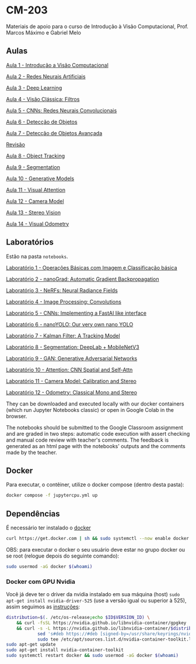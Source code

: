 # CM-203

Materiais de apoio para o curso de Introdução à Visão Computacional, Prof. Marcos Máximo e Gabriel Melo

## Aulas

[Aula 1 - Introdução a Visão Computacional](https://docs.google.com/presentation/d/1PYRArTIBh9vQ5r7DvEwGgbZp8FCkrwZnkQuFZ-z-snc/)

[Aula 2 - Redes Neurais Artificiais](https://docs.google.com/presentation/d/1Dpc-qkhuK5CSAl2MugB-D8tHyDn1l6ef5Ntw-eC49ms/)

[Aula 3 - Deep Learning](https://docs.google.com/presentation/d/1pbXPJvpGoDK03KsazRf3D99-FXNd2FLcXpIVPl797PA/)

[Aula 4 - Visão Clássica: Filtros](https://docs.google.com/presentation/d/1gLFN-15tXYV5eUhJzMY9fo4iyvAkqLbi/)

[Aula 5 - CNNs: Redes Neurais Convolucionais](https://docs.google.com/presentation/d/1HbLq7rk3G86uxWc2l4l9wopyxlrhsLxrWq-vyIzMJa8/)

[Aula 6 - Detecção de Objetos](https://docs.google.com/presentation/d/1OecOBg2EmgVLgaWuz-uM9jCxoKs7FgprZgkomiQCGuE/)

[Aula 7 - Detecção de Objetos Avançada](https://docs.google.com/presentation/d/14BFrPhWrB6xghCgAFB-1g_wTYJhDGWyGEpmyydZBvdw/)

[Revisão](https://docs.google.com/presentation/d/1cxjmg-13qrDR7ehXTNmornHSJIHdGzcbg2lyGUIgdhs/)

[Aula 8 - Object Tracking](https://docs.google.com/presentation/d/1vXUhKcZLcB2-arT-QmcfyTdMP8XcFcA1/)

[Aula 9 - Segmentation](https://docs.google.com/presentation/d/18awi4gQXISO29_qSgUIRa2ecFkizpXqsGLImuEjSZbw/)

[Aula 10 - Generative Models](https://docs.google.com/presentation/d/1uwCiBRQkTbsuXC0SaF1N8m1pI0JlJXlc/)

[Aula 11 - Visual Attention](https://docs.google.com/presentation/d/1mMl6rkz7tf7uh2JUW8o12NvFTRssOexw/)

[Aula 12 - Camera Model](https://docs.google.com/presentation/d/1_R9m0i-GwZvrkXErYNRPBrsOSXm8OMbI/)

[Aula 13 - Stereo Vision](https://docs.google.com/presentation/d/1TEOHsFiSqUHxMV2aHtfCCUEWXq-5rMs_/)

[Aula 14 - Visual Odometry](https://docs.google.com/presentation/d/11Scn_ovdyHuhs3v8t0ts6FGJMyrRHtJ5/)

## Laboratórios

Estão na pasta `notebooks`.

[Laboratório 1 - Operações Básicas com Imagem e Classificação básica](notebooks/intro_lab01/intro_lab01.ipynb)

[Laboratório 2 - nanoGrad: Automatic Gradient Backpropagation](notebooks/nanograd_lab02/nanograd_lab02.ipynb)

[Laboratório 3 - NeRFs: Neural Radiance Fields](notebooks/nerfs_lab03/nerfs_lab03.ipynb)

[Laboratório 4 - Image Processing: Convolutions](notebooks/processing_lab04/processing_lab04.ipynb)

[Laboratório 5 - CNNs: Implementing a FastAI like interface](notebooks/cnns_lab05/cnns_lab05.ipynb)

[Laboratório 6 - nanoYOLO: Our very own nano YOLO](notebooks/yolo_lab06/yolo_lab06.ipynb)

[Laboratório 7 - Kalman Filter: A Tracking Model](notebooks/tracking_lab07/tracking_lab07.ipynb)

[Laboratório 8 - Segmentation: DeepLab + MobileNetV3](notebooks/segmenta_lab08/segmenta_lab08.ipynb)

[Laboratório 9 - GAN: Generative Adversarial Networks](notebooks/gan_lab09/gan_lab09.ipynb)

[Laboratório 10 - Attention: CNN Spatial and Self-Attn](notebooks/attention_lab10/attention_lab10.ipynb)

[Laboratório 11 - Camera Model: Calibration and Stereo](notebooks/camera_lab11/camera_lab11.ipynb)

[Laboratório 12 - Odometry: Classical Mono and Stereo](notebooks/odometria_lab12/odometria_lab12.ipynb)

They can be downloaded and executed locally with our docker containers (which run Jupyter Notebooks classic) or open in Google Colab in the browser.

The notebooks should be submitted to the Google Classroom assignment and are graded in two steps: automatic code execution with assert checking and manual code review with teacher's comments. The feedback is generated as an html page with the notebooks' outputs and the comments made by the teacher.

## Docker

Para executar, o contêiner, utilize o docker compose (dentro desta pasta):

```bash
docker compose -f jupytercpu.yml up
```

## Dependências

É necessário ter instalado o [docker](https://docs.docker.com/engine/install/ubuntu/#install-using-the-repository)

```bash
curl https://get.docker.com | sh && sudo systemctl --now enable docker
```

OBS: para executar o docker o seu usuário deve estar no grupo docker ou se root (relogue depois do seguinte comando):

```bash
sudo usermod -aG docker $(whoami)
```

### Docker com GPU Nvidia

Você já deve ter o driver da nvidia instalado em sua máquina (host) `sudo apt-get install nvidia-driver-525` (use a versão igual ou superior à 525), assim seguimos as [instruções](https://docs.nvidia.com/datacenter/cloud-native/container-toolkit/latest/install-guide.html#installing-on-ubuntu-and-debian):

```bash
distribution=$(. /etc/os-release;echo $ID$VERSION_ID) \
  	&& curl -fsSL https://nvidia.github.io/libnvidia-container/gpgkey | sudo gpg --dearmor -o /usr/share/keyrings/nvidia-container-toolkit-keyring.gpg \
  	&& curl -s -L https://nvidia.github.io/libnvidia-container/$distribution/libnvidia-container.list | \
        	sed 's#deb https://#deb [signed-by=/usr/share/keyrings/nvidia-container-toolkit-keyring.gpg] https://#g' | \
        	sudo tee /etc/apt/sources.list.d/nvidia-container-toolkit.list
sudo apt-get update
sudo apt-get install nvidia-container-toolkit
sudo systemctl restart docker && sudo usermod -aG docker $(whoami)
```
